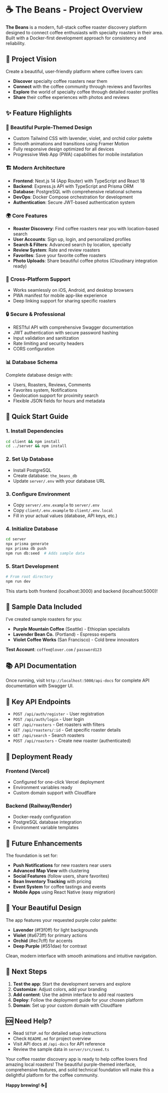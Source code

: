 # ☕ The Beans - Project Overview

**The Beans** is a modern, full-stack coffee roaster discovery platform designed to connect coffee enthusiasts with specialty roasters in their area. Built with a Docker-first development approach for consistency and reliability.

## 🎯 Project Vision

Create a beautiful, user-friendly platform where coffee lovers can:
- **Discover** specialty coffee roasters near them
- **Connect** with the coffee community through reviews and favorites
- **Explore** the world of specialty coffee through detailed roaster profiles
- **Share** their coffee experiences with photos and reviews

## ✨ Feature Highlights

### 🎨 **Beautiful Purple-Themed Design**
- Custom Tailwind CSS with lavender, violet, and orchid color palette
- Smooth animations and transitions using Framer Motion
- Fully responsive design optimized for all devices
- Progressive Web App (PWA) capabilities for mobile installation

### 🏗️ **Modern Architecture**
- **Frontend**: Next.js 14 (App Router) with TypeScript and React 18
- **Backend**: Express.js API with TypeScript and Prisma ORM
- **Database**: PostgreSQL with comprehensive relational schema
- **DevOps**: Docker Compose orchestration for development
- **Authentication**: Secure JWT-based authentication system

### 🌍 **Core Features**
- **Roaster Discovery**: Find coffee roasters near you with location-based search
- **User Accounts**: Sign up, login, and personalized profiles
- **Search & Filters**: Advanced search by location, specialty
- **Review System**: Rate and review roasters
- **Favorites**: Save your favorite coffee roasters
- **Photo Uploads**: Share beautiful coffee photos (Cloudinary integration ready)

### 📱 **Cross-Platform Support**
- Works seamlessly on iOS, Android, and desktop browsers
- PWA manifest for mobile app-like experience
- Deep linking support for sharing specific roasters

### 🔒 **Secure & Professional**
- RESTful API with comprehensive Swagger documentation
- JWT authentication with secure password hashing
- Input validation and sanitization
- Rate limiting and security headers
- CORS configuration

### 📊 **Database Schema**
Complete database design with:
- Users, Roasters, Reviews, Comments
- Favorites system, Notifications
- Geolocation support for proximity search
- Flexible JSON fields for hours and metadata

## 🚀 **Quick Start Guide**

### 1. **Install Dependencies**
```bash
cd client && npm install
cd ../server && npm install
```

### 2. **Set Up Database**
- Install PostgreSQL
- Create database: `the_beans_db`
- Update `server/.env` with your database URL

### 3. **Configure Environment**
- Copy `server/.env.example` to `server/.env`
- Copy `client/.env.example` to `client/.env.local`
- Fill in your actual values (database, API keys, etc.)

### 4. **Initialize Database**
```bash
cd server
npx prisma generate
npx prisma db push
npm run db:seed  # Adds sample data
```

### 5. **Start Development**
```bash
# From root directory
npm run dev
```

This starts both frontend (localhost:3000) and backend (localhost:5000)!

## 🌟 **Sample Data Included**

I've created sample roasters for you:
- **Purple Mountain Coffee** (Seattle) - Ethiopian specialists
- **Lavender Bean Co.** (Portland) - Espresso experts  
- **Violet Coffee Works** (San Francisco) - Cold brew innovators

**Test Account**: `coffee@lover.com` / `password123`

## 📚 **API Documentation**

Once running, visit `http://localhost:5000/api-docs` for complete API documentation with Swagger UI.

## 🎯 **Key API Endpoints**

- `POST /api/auth/register` - User registration
- `POST /api/auth/login` - User login
- `GET /api/roasters` - Get roasters with filters
- `GET /api/roasters/:id` - Get specific roaster details
- `GET /api/search` - Search roasters
- `POST /api/roasters` - Create new roaster (authenticated)

## 🚀 **Deployment Ready**

### **Frontend (Vercel)**
- Configured for one-click Vercel deployment
- Environment variables ready
- Custom domain support with Cloudflare

### **Backend (Railway/Render)**
- Docker-ready configuration
- PostgreSQL database integration
- Environment variable templates

## 🔮 **Future Enhancements**

The foundation is set for:
- **Push Notifications** for new roasters near users
- **Advanced Map View** with clustering
- **Social Features** (follow users, share favorites)
- **Bean Inventory Tracking** with pricing
- **Event System** for coffee tastings and events
- **Mobile Apps** using React Native (easy migration)

## 💜 **Your Beautiful Design**

The app features your requested purple color palette:
- **Lavender** (#f3f0ff) for light backgrounds
- **Violet** (#a673ff) for primary actions  
- **Orchid** (#ec7cff) for accents
- **Deep Purple** (#551dae) for contrast

Clean, modern interface with smooth animations and intuitive navigation.

## 📱 **Next Steps**

1. **Test the app**: Start the development servers and explore
2. **Customize**: Adjust colors, add your branding
3. **Add content**: Use the admin interface to add real roasters
4. **Deploy**: Follow the deployment guide for your chosen platform
5. **Domain**: Set up your custom domain with Cloudflare

## 🆘 **Need Help?**

- Read `SETUP.md` for detailed setup instructions
- Check `README.md` for project overview
- Visit API docs at `/api-docs` for API reference
- Review the sample data in `server/src/seed.ts`

Your coffee roaster discovery app is ready to help coffee lovers find amazing local roasters! The beautiful purple-themed interface, comprehensive features, and solid technical foundation will make this a delightful platform for the coffee community.

**Happy brewing! ☕💜**
